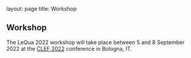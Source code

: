 layout: page
title: Workshop


## Workshop

The LeQua 2022 workshop will take place between 5 and 8 September 2022 at the [CLEF 2022](https://clef2022.clef-initiative.eu/) conference in Bologna, IT.
